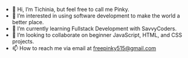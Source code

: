 - 👋 Hi, I’m Tichinia, but feel free to call me Pinky.
- 👀 I’m interested in using software development to make the world a better place.
- 🌱 I’m currently learning Fullstack Development with SavvyCoders.
- 💞️ I’m looking to collaborate on beginner JavaScript, HTML, and CSS projects.
- 📫 How to reach me via email at freepinky515@gmail.com

<!---
Pinky515/Pinky515 is a ✨ special ✨ repository because its `README.md` (this file) appears on your GitHub profile.
You can click the Preview link to take a look at your changes.
--->
